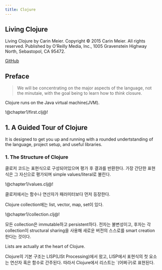 ```yaml
---
title: Clojure
---
```


## Living Clojure

Living Clojure by Carin Meier. Copyright © 2015 Carin Meier. All rights reserved. Published by O’Reilly Media, Inc., 1005 Gravenstein Highway North, Sebastopol, CA 95472.

[GitHub](https://github.com/gigasquid/wonderland-clojure-katas)

## Preface

> We will be concentrating on the major aspects of the language, not the minutaie, with the goal being to learn how to _think_ closure.

Clojure runs on the Java virtual machine(JVM).

!@chapter1/first.clj@!

## 1. A Guided Tour of Clojure

It is designed to get you up and running with a rounded undertstanding of the language, project setup, and useful libraries.

### 1. The Structure of Clojure

클로저 코드는 표현식으로 구성되어있으며 평가 후 결과를 반환한다. 가장 간단한 표현식은 그 자신으로 평가되며 simple values/literal로 불린다.

!@chapter1/values.clj@!

클로저에서는 함수나 연산자가 패러미터보다 먼저 등장한다.

Clojure collection에는 list, vector, map, set이 있다.

!@chapter1/collection.clj@!

모든 collection은 immutable하고 persistent하다. 전자는 불변성이고, 후자는 각 collection이 structural sharing을 사용해 새로운 버전의 스스로를 smart creation한다는 것이다.

Lists are actually at the heart of Clojure.

Clojure의 기본 구조는 LISP(LISt Processing)에서 왔고, LISP에서 표현식의 첫 요소는 연산자 혹은 함수로 간주된다. 따라서 Clojure에서 리스트는 `(어쩌구)로 표현된다.
